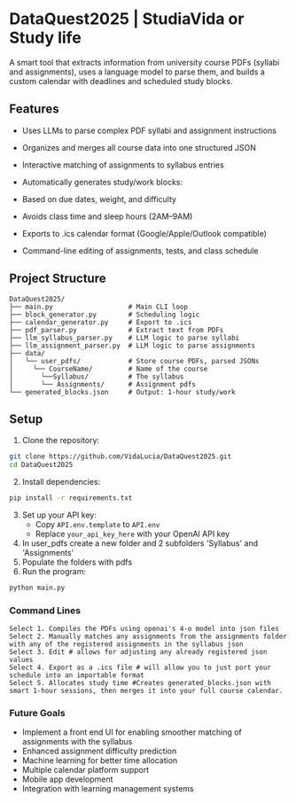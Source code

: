 # DataQuest2025 | StudiaVida or Study life 

A smart tool that extracts information from university course PDFs (syllabi and assignments), uses a language model to parse them, and builds a custom calendar with deadlines and scheduled study blocks.

## Features
- Uses LLMs to parse complex PDF syllabi and assignment instructions

- Organizes and merges all course data into one structured JSON

- Interactive matching of assignments to syllabus entries

- Automatically generates study/work blocks:

- Based on due dates, weight, and difficulty

- Avoids class time and sleep hours (2AM–9AM)

- Exports to .ics calendar format (Google/Apple/Outlook compatible)

- Command-line editing of assignments, tests, and class schedule

## Project Structure
```
DataQuest2025/
├── main.py                   # Main CLI loop
├── block_generator.py        # Scheduling logic
├── calendar_generator.py     # Export to .ics
├── pdf_parser.py             # Extract text from PDFs
├── llm_syllabus_parser.py    # LLM logic to parse syllabi
├── llm_assignment_parser.py  # LLM logic to parse assignments
├── data/
│   └── user_pdfs/            # Store course PDFs, parsed JSONs
│     └── CourseName/         # Name of the course
│       └──Syllabus/          # The syllabus
│       └── Assignments/      # Assignment pdfs
└── generated_blocks.json     # Output: 1-hour study/work
```

## Setup

1. Clone the repository:
```bash
git clone https://github.com/VidaLucia/DataQuest2025.git
cd DataQuest2025
```

2. Install dependencies:
```bash
pip install -r requirements.txt
```

3. Set up your API key:
   - Copy `API.env.template` to `API.env`
   - Replace `your_api_key_here` with your OpenAI API key
4. In user_pdfs create a new folder and 2 subfolders 'Syllabus' and 'Assignments'
5. Populate the folders with pdfs
6. Run the program:
```bash
python main.py
```
### Command Lines
```
Select 1. Compiles the PDFs using openai's 4-o model into json files
Select 2. Manually matches any assignments from the assignments folder with any of the registered assignments in the syllabus json
Select 3. Edit # allows for adjusting any already registered json values
Select 4. Export as a .ics file # will allow you to just port your schedule into an importable format
Select 5. Allocates study time #Creates generated_blocks.json with smart 1-hour sessions, then merges it into your full course calendar.
```


### Future Goals
- Implement a front end UI for enabling smoother matching of assignments with the syllabus
- Enhanced assignment difficulty prediction
- Machine learning for better time allocation
- Multiple calendar platform support
- Mobile app development
- Integration with learning management systems

